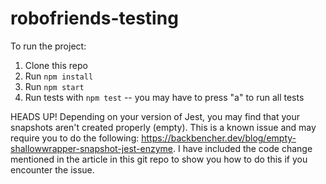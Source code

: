 # robofriends-testing

To run the project: 

1. Clone this repo
2. Run `npm install`
3. Run `npm start`
4. Run tests with `npm test` -- you may have to press "a" to run all tests

HEADS UP! Depending on your version of Jest, you may find that your snapshots aren't created properly (empty). This is a known issue and may require you to do the following: https://backbencher.dev/blog/empty-shallowwrapper-snapshot-jest-enzyme. I have included the code change mentioned in the article in this git repo to show you how to do this if you encounter the issue.
